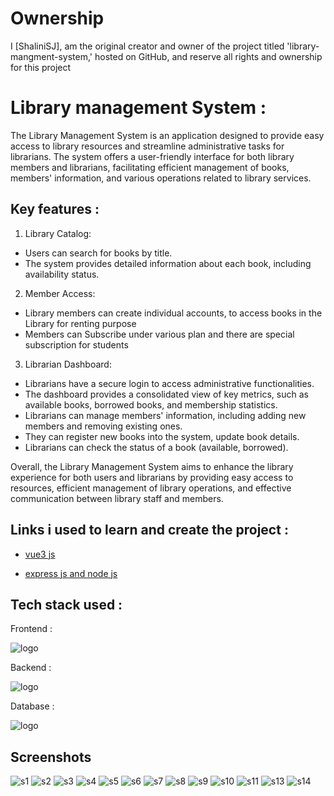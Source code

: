 # Ownership

I [ShaliniSJ], am the original creator and owner of the project titled 'library-mangment-system,' hosted on GitHub, and reserve all rights and ownership for this project

# Library management System :   

The Library Management System is an application designed to provide easy access to library resources and streamline administrative tasks for librarians. The system offers a user-friendly interface for both library members and librarians, facilitating efficient management of books, members' information, and various operations related to library services.


## Key features :

1) Library Catalog:

- Users can search for books by title.
- The system provides detailed information about each book, including availability status.

2) Member Access:

- Library members can create individual accounts, to access books in the Library for renting purpose
- Members can Subscribe under various plan and there are special subscription for students

3) Librarian Dashboard:

- Librarians have a secure login to access administrative functionalities.
- The dashboard provides a consolidated view of key metrics, such as available books, borrowed books, and membership statistics.
- Librarians can manage members' information, including adding new members and removing existing ones.
- They can register new books into the system, update book details.
- Librarians can check the status of a book (available, borrowed).

Overall, the Library Management System aims to enhance the library experience for both users and librarians by providing easy access to resources, efficient management of library operations, and effective communication between library staff and members.

## Links i used to learn and create the project :

- [vue3 js](https://www.youtube.com/playlist?list=PL4cUxeGkcC9hYYGbV60Vq3IXYNfDk8At1)

- [express js and node js](https://youtu.be/TNV0_7QRDwY)



## Tech stack used :

Frontend :

![logo](https://skillicons.dev/icons?i=vue,bootstrap,css&theme=dark)

Backend :

![logo](https://skillicons.dev/icons?i=nodejs,express&theme=dark)

Database :

![logo](https://skillicons.dev/icons?i=mysql&theme=dark)

## Screenshots

![s1](https://github.com/ShaliniSJ/library-mangment-system/assets/115527635/51622caa-6ffc-46ad-b7a2-4befaa60efe1)
![s2](https://github.com/ShaliniSJ/library-mangment-system/assets/115527635/114a1604-985c-4065-8488-397fbebd024e)
![s3](https://github.com/ShaliniSJ/library-mangment-system/assets/115527635/8dbc72a0-bdbf-4fac-b521-796266e19296)
![s4](https://github.com/ShaliniSJ/library-mangment-system/assets/115527635/8415dba2-5a7c-4b8b-80f6-2ca82c207dff)
![s5](https://github.com/ShaliniSJ/library-mangment-system/assets/115527635/b5f4cb06-64df-4eee-af24-dab0f544676e)
![s6](https://github.com/ShaliniSJ/library-mangment-system/assets/115527635/c8235e25-4374-41d4-b76d-f6506d2dad8b)
![s7](https://github.com/ShaliniSJ/library-mangment-system/assets/115527635/cdcca390-0551-497d-816e-f469a0aab9b3)
![s8](https://github.com/ShaliniSJ/library-mangment-system/assets/115527635/ff7c6fae-5227-4412-ad26-d529b8ed68c7)
![s9](https://github.com/ShaliniSJ/library-mangment-system/assets/115527635/2b19effd-380a-4624-a36f-f7c06459c90b)
![s10](https://github.com/ShaliniSJ/library-mangment-system/assets/115527635/24a289e0-541c-4589-9ec2-1ce0d7dff42c)
![s11](https://github.com/ShaliniSJ/library-mangment-system/assets/115527635/bd7f0853-ac7f-4a44-8d99-7550638a3754)
![s13](https://github.com/ShaliniSJ/library-mangment-system/assets/115527635/727c4799-273c-4898-aec1-4348cbe3a5c0)
![s14](https://github.com/ShaliniSJ/library-mangment-system/assets/115527635/8f84155b-81d1-40b7-982e-e45d903f9356)

